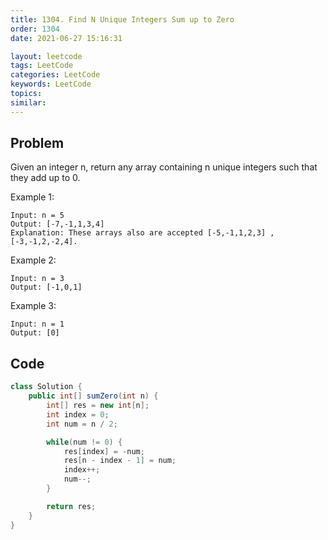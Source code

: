 ```yaml
---
title: 1304. Find N Unique Integers Sum up to Zero
order: 1304
date: 2021-06-27 15:16:31

layout: leetcode
tags: LeetCode
categories: LeetCode
keywords: LeetCode
topics:
similar:
---
```


## Problem

Given an integer n, return any array containing n unique integers such that they add up to 0.

Example 1:

```
Input: n = 5
Output: [-7,-1,1,3,4]
Explanation: These arrays also are accepted [-5,-1,1,2,3] , [-3,-1,2,-2,4].
```

Example 2:

```
Input: n = 3
Output: [-1,0,1]
```

Example 3:

```
Input: n = 1
Output: [0]
```

## Code

```java
class Solution {
    public int[] sumZero(int n) {
        int[] res = new int[n];
        int index = 0;
        int num = n / 2;

        while(num != 0) {
            res[index] = -num;
            res[n - index - 1] = num;
            index++;
            num--;
        }

        return res;
    }
}
```
